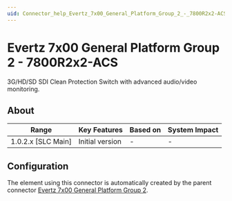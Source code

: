 ```yaml
---
uid: Connector_help_Evertz_7x00_General_Platform_Group_2_-_7800R2x2-ACS
---
```


# Evertz 7x00 General Platform Group 2 - 7800R2x2-ACS

3G/HD/SD SDI Clean Protection Switch with advanced audio/video monitoring.

## About

| Range | Key Features | Based on | System Impact |
|--|--|--|--|
| 1.0.2.x [SLC Main] | Initial version | - | -|

## Configuration

The element using this connector is automatically created by the parent connector [Evertz 7x00 General Platform Group 2](xref:Connector_help_Evertz_7x00_General_Platform_Group_2).
